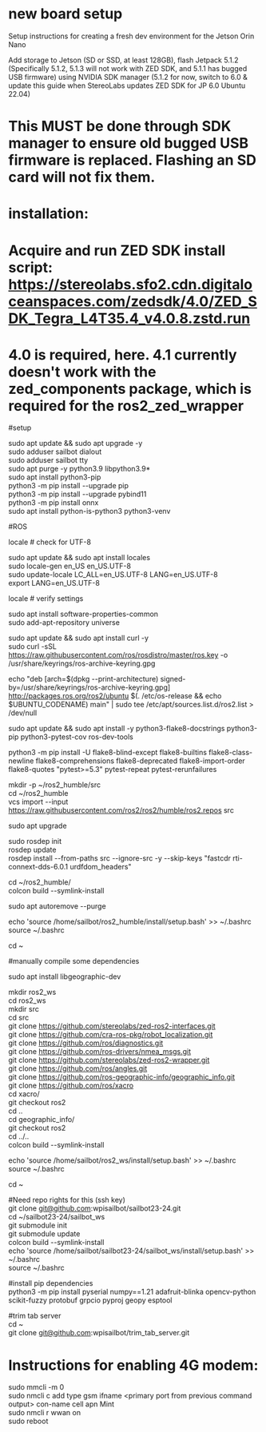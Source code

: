 # new board setup
Setup instructions for creating a fresh dev environment for the Jetson Orin Nano

Add storage to Jetson (SD or SSD, at least 128GB), flash Jetpack 5.1.2 (Specifically 5.1.2, 5.1.3 will not work with ZED SDK, and 5.1.1 has bugged USB firmware) using NVIDIA SDK manager (5.1.2 for now, switch to 6.0 & update this guide when StereoLabs updates ZED SDK for JP 6.0 Ubuntu 22.04) 
# This MUST be done through SDK manager to ensure old bugged USB firmware is replaced. Flashing an SD card will not fix them.

# installation:

# Acquire and run ZED SDK install script: https://stereolabs.sfo2.cdn.digitaloceanspaces.com/zedsdk/4.0/ZED_SDK_Tegra_L4T35.4_v4.0.8.zstd.run
# 4.0 is required, here. 4.1 currently doesn't work with the zed_components package, which is required for the ros2_zed_wrapper 

#setup

sudo apt update && sudo apt upgrade -y<br>
sudo adduser sailbot dialout<br>
sudo adduser sailbot tty<br>
sudo apt purge -y python3.9 libpython3.9*<br>
sudo apt install python3-pip<br>
python3 -m pip install --upgrade pip<br>
python3 -m pip install --upgrade pybind11<br>
python3 -m pip install onnx<br>
sudo apt install python-is-python3 python3-venv<br>

#ROS

locale  # check for UTF-8

sudo apt update && sudo apt install locales<br>
sudo locale-gen en_US en_US.UTF-8<br>
sudo update-locale LC_ALL=en_US.UTF-8 LANG=en_US.UTF-8<br>
export LANG=en_US.UTF-8<br>

locale  # verify settings

sudo apt install software-properties-common<br>
sudo add-apt-repository universe<br>

sudo apt update && sudo apt install curl -y<br>
sudo curl -sSL https://raw.githubusercontent.com/ros/rosdistro/master/ros.key -o /usr/share/keyrings/ros-archive-keyring.gpg<br>

echo "deb [arch=$(dpkg --print-architecture) signed-by=/usr/share/keyrings/ros-archive-keyring.gpg] http://packages.ros.org/ros2/ubuntu $(. /etc/os-release && echo $UBUNTU_CODENAME) main" | sudo tee /etc/apt/sources.list.d/ros2.list > /dev/null

sudo apt update && sudo apt install -y python3-flake8-docstrings python3-pip python3-pytest-cov ros-dev-tools
  
python3 -m pip install -U flake8-blind-except flake8-builtins flake8-class-newline flake8-comprehensions flake8-deprecated flake8-import-order flake8-quotes "pytest>=5.3" pytest-repeat pytest-rerunfailures
   
mkdir -p ~/ros2_humble/src<br>
cd ~/ros2_humble<br>
vcs import --input https://raw.githubusercontent.com/ros2/ros2/humble/ros2.repos src<br>

sudo apt upgrade

sudo rosdep init<br>
rosdep update<br>
rosdep install --from-paths src --ignore-src -y --skip-keys "fastcdr rti-connext-dds-6.0.1 urdfdom_headers"<br>

cd ~/ros2_humble/<br>
colcon build --symlink-install<br>

sudo apt autoremove --purge

echo 'source /home/sailbot/ros2_humble/install/setup.bash' >> ~/.bashrc<br>
source ~/.bashrc<br>

cd ~

#manually compile some dependencies

sudo apt install libgeographic-dev

mkdir ros2_ws<br>
cd ros2_ws<br>
mkdir src<br>
cd src<br>
git clone https://github.com/stereolabs/zed-ros2-interfaces.git<br>
git clone https://github.com/cra-ros-pkg/robot_localization.git<br>
git clone https://github.com/ros/diagnostics.git<br>
git clone https://github.com/ros-drivers/nmea_msgs.git<br>
git clone https://github.com/stereolabs/zed-ros2-wrapper.git<br>
git clone https://github.com/ros/angles.git<br>
git clone https://github.com/ros-geographic-info/geographic_info.git<br>
git clone https://github.com/ros/xacro<br>
cd xacro/<br>
git checkout ros2<br>
cd ..<br>
cd geographic_info/<br>
git checkout ros2<br>
cd ../..<br>
colcon build --symlink-install<br>

echo 'source /home/sailbot/ros2_ws/install/setup.bash' >> ~/.bashrc<br>
source ~/.bashrc<br>

cd ~


#Need repo rights for this (ssh key)<br>
git clone git@github.com:wpisailbot/sailbot23-24.git<br>
cd  ~/sailbot23-24/sailbot_ws<br>
git submodule init<br>
git submodule update<br>
colcon build --symlink-install<br>
echo 'source /home/sailbot/sailbot23-24/sailbot_ws/install/setup.bash' >> ~/.bashrc<br>
source ~/.bashrc<br>

#install pip dependencies<br>
python3 -m pip install pyserial numpy==1.21 adafruit-blinka opencv-python scikit-fuzzy protobuf grpcio pyproj geopy esptool

#trim tab server<br>
cd ~<br>
git clone git@github.com:wpisailbot/trim_tab_server.git<br>



# Instructions for enabling 4G modem:

sudo mmcli -m 0<br>
sudo nmcli c add type gsm ifname \<primary port from previous command output\> con-name cell apn Mint<br>
sudo nmcli r wwan on<br>
sudo reboot

